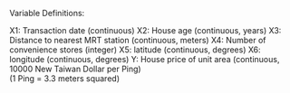 Variable Definitions:

X1: Transaction date (continuous)
X2: House age (continuous, years)
X3: Distance to nearest MRT station (continuous, meters)
X4: Number of convenience stores (integer)
X5: latitude (continuous, degrees)
X6: longitude (continuous, degrees)
Y: House price of unit area (continuous, 10000 New Taiwan Dollar per Ping)  
   (1 Ping = 3.3 meters squared)